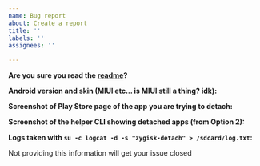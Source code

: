 ```yaml
---
name: Bug report
about: Create a report
title: ''
labels: ''
assignees: ''

---
```


**Are you sure you read the [readme](https://github.com/j-hc/zygisk-detach#usage)?**

**Android version and skin (MIUI etc... is MIUI still a thing? idk):**

**Screenshot of Play Store page of the app you are trying to detach:**

**Screenshot of the helper CLI showing detached apps (from Option 2):**

**Logs taken with `su -c logcat -d -s "zygisk-detach" > /sdcard/log.txt`:**

Not providing this information will get your issue closed
